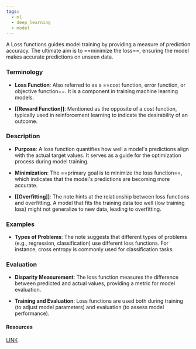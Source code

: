 ```yaml
---
tags:
  - ml
  - deep_learning
  - model
---
```


A Loss functions guides model training by providing a measure of prediction accuracy. The ultimate aim is to ==minimize the loss==, ensuring the model makes accurate predictions on unseen data.
### Terminology

- **Loss Function**: Also referred to as a ==cost function, error function, or objective function==. It is a component in training machine learning models.

- **[[Reward Function]]**: Mentioned as the opposite of a cost function, typically used in reinforcement learning to indicate the desirability of an outcome.

### Description

- **Purpose**: A loss function quantifies how well a model's predictions align with the actual target values. It serves as a guide for the optimization process during model training.

- **Minimization**: The ==primary goal is to minimize the loss function==, which indicates that the model's predictions are becoming more accurate.

- **[[Overfitting]]**: The note hints at the relationship between loss functions and overfitting. A model that fits the training data too well (low training loss) might not generalize to new data, leading to overfitting.

### Examples

- **Types of Problems**: The note suggests that different types of problems (e.g., regression, classification) use different loss functions. For instance, cross entropy is commonly used for classification tasks.

### Evaluation

- **Disparity Measurement**: The loss function measures the difference between predicted and actual values, providing a metric for model evaluation.

- **Training and Evaluation**: Loss functions are used both during training (to adjust model parameters) and evaluation (to assess model performance).


#### Resources
[LINK](https://www.youtube.com/watch?v=-qT8fJTP3Ks)
